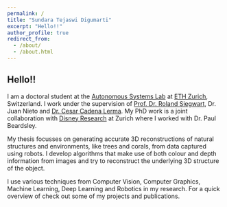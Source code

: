 ```yaml
---
permalink: /
title: "Sundara Tejaswi Digumarti"
excerpt: "Hello!!"
author_profile: true
redirect_from: 
  - /about/
  - /about.html
---
```


## Hello!!
I am a doctoral student at the [Autonomous Systems Lab](http://www.asl.ethz.ch/) at [ETH Zurich](https://www.ethz.ch/en.html), Switzerland. I work under the supervision of [Prof. Dr. Roland Siegwart](http://www.asl.ethz.ch/the-lab/people/person-detail.Mjk5ODE=.TGlzdC8yMDI4LDEyMDExMzk5Mjg=.html), Dr. Juan Nieto and [Dr. Cesar Cadena Lerma](http://www.asl.ethz.ch/the-lab/people/person-detail.html?persid=223714). My PhD work is a joint collaboration with [Disney Research](https://www.disneyresearch.com/) at Zurich where I worked with Dr. Paul Beardsley.

My thesis focusses on generating accurate 3D reconstructions of natural structures and environments, like trees and corals, from data captured using robots. I develop algorithms that make use of both colour and depth information from images and try to reconstruct the underlying 3D structure of the object. 

I use various techniques from Computer Vision, Computer Graphics, Machine Learning, Deep Learning and Robotics in my research. For a quick overview of check out some of my projects and publications.